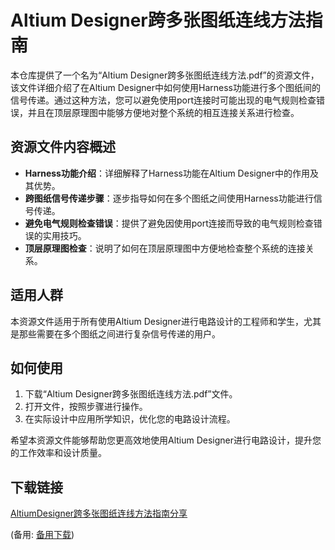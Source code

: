  # Altium Designer跨多张图纸连线方法指南

 本仓库提供了一个名为“Altium Designer跨多张图纸连线方法.pdf”的资源文件，该文件详细介绍了在Altium Designer中如何使用Harness功能进行多个图纸间的信号传递。通过这种方法，您可以避免使用port连接时可能出现的电气规则检查错误，并且在顶层原理图中能够方便地对整个系统的相互连接关系进行检查。

 ## 资源文件内容概述

 - **Harness功能介绍**：详细解释了Harness功能在Altium Designer中的作用及其优势。
 - **跨图纸信号传递步骤**：逐步指导如何在多个图纸之间使用Harness功能进行信号传递。
 - **避免电气规则检查错误**：提供了避免因使用port连接而导致的电气规则检查错误的实用技巧。
 - **顶层原理图检查**：说明了如何在顶层原理图中方便地检查整个系统的连接关系。

 ## 适用人群

 本资源文件适用于所有使用Altium Designer进行电路设计的工程师和学生，尤其是那些需要在多个图纸之间进行复杂信号传递的用户。

 ## 如何使用

 1. 下载“Altium Designer跨多张图纸连线方法.pdf”文件。
 2. 打开文件，按照步骤进行操作。
 3. 在实际设计中应用所学知识，优化您的电路设计流程。

 希望本资源文件能够帮助您更高效地使用Altium Designer进行电路设计，提升您的工作效率和设计质量。

 ## 下载链接
 [AltiumDesigner跨多张图纸连线方法指南分享](https://pan.quark.cn/s/2d7e65b08176) 

 (备用: [备用下载](https://pan.baidu.com/s/1qu7mvZgqPUIfEdKERAzJfg?pwd=1234))
